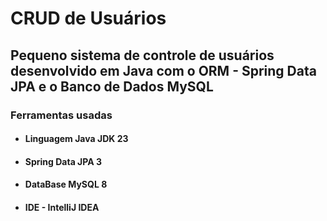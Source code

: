 # CRUD de Usuários

## Pequeno sistema de controle de usuários desenvolvido em Java com o ORM - Spring Data JPA e o Banco de Dados MySQL

### Ferramentas usadas
* #### Linguagem Java JDK 23
* #### Spring Data JPA 3
* #### DataBase MySQL 8
* #### IDE - IntelliJ IDEA

